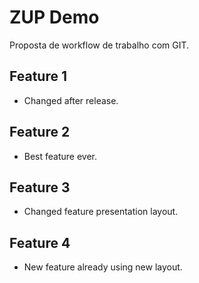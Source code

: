 # ZUP Demo

Proposta de workflow de trabalho com GIT.

## Feature 1

- Changed after release.

## Feature 2

- Best feature ever.

## Feature 3

- Changed feature presentation layout.

## Feature 4

- New feature already using new layout.
